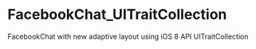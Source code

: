 FacebookChat_UITraitCollection
==============================

FacebookChat with new adaptive layout using iOS 8 API UITraitCollection
